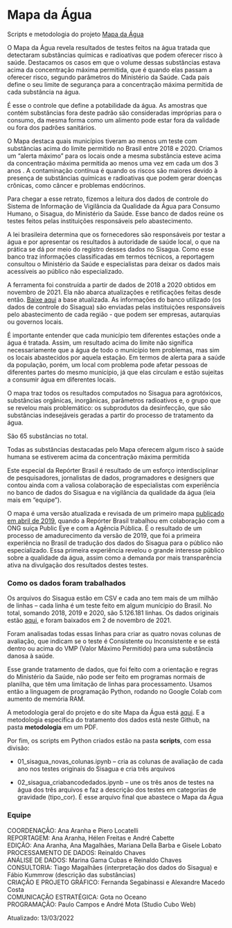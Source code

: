 # Mapa da Água
Scripts e metodologia do projeto [Mapa da Água](https://mapadaagua.reporterbrasil.org.br/)

O Mapa da Água revela resultados de testes feitos na água tratada que detectaram substâncias químicas e radioativas que podem oferecer risco à saúde. Destacamos os casos em que o volume dessas substâncias estava acima da concentração máxima permitida, que é quando elas passam a oferecer risco, segundo parâmetros do Ministério da Saúde. Cada país define o seu limite de segurança para a concentração máxima permitida de cada substância na água.

É esse o controle que define a potabilidade da água. As amostras que contém substâncias fora deste padrão são consideradas impróprias para o consumo, da mesma forma como um alimento pode estar fora da validade ou fora dos padrões sanitários.

O Mapa destaca quais municípios tiveram ao menos um teste com substâncias acima do limite permitido no Brasil entre 2018 e 2020. Criamos um “alerta máximo” para os locais onde a mesma substância esteve acima da concentração máxima permitida ao menos uma vez em cada um dos 3 anos . A contaminação contínua é quando os riscos são maiores devido à presença de substâncias químicas e radioativas que podem gerar doenças crônicas, como câncer e problemas endócrinos.

Para chegar a esse retrato, fizemos a leitura dos dados de controle do Sistema de Informação de Vigilância da Qualidade da Água para Consumo Humano, o Sisagua, do Ministério da Saúde. Esse banco de dados reúne os testes feitos pelas instituições responsáveis pelo abastecimento.

A lei brasileira determina que os fornecedores são responsáveis por testar a água e por apresentar os resultados à autoridade de saúde local, o que na prática se dá por meio do registro desses dados no Sisagua. Como esse banco traz informações classificadas em termos técnicos, a reportagem consultou o Ministério da Saúde e especialistas para deixar os dados mais acessíveis ao público não especializado.

A ferramenta foi construída a partir de dados de 2018 a 2020 obtidos em novembro de 2021. Ela não abarca atualizações e retificações feitas desde então. [Baixe aqui](https://dados.gov.br/dados/conjuntos-dados/sisagua---controle-semestral) a base atualizada. As informações do banco utilizado (os dados de controle do Sisagua) são enviadas pelas instituições responsáveis pelo abastecimento de cada região - que podem ser empresas, autarquias ou governos locais.

É importante entender que cada município tem diferentes estações onde a água é tratada. Assim, um resultado acima do limite não significa necessariamente que a água de todo o município tem problemas, mas sim os locais abastecidos por aquela estação. Em termos de alerta para a saúde da população, porém, um local com problema pode afetar pessoas de diferentes partes do mesmo município, já que elas circulam e estão sujeitas a consumir água em diferentes locais.

O mapa traz todos os resultados computados no Sisagua para agrotóxicos, substâncias orgânicas, inorgânicas, parâmetros radioativos e, o grupo que se revelou mais problemático: os subprodutos da desinfecção, que são substâncias indesejáveis geradas a partir do processo de tratamento da água.

São 65 substâncias no total.

Todas as substâncias destacadas pelo Mapa oferecem algum risco à saúde humana se estiverem acima da concentração máxima permitida

Este especial da Repórter Brasil é resultado de um esforço interdisciplinar de pesquisadores, jornalistas de dados, programadores e designers que contou ainda com a valiosa colaboração de especialistas com experiência no banco de dados do Sisagua e na vigilância da qualidade da água (leia mais em “equipe”).

O mapa é uma versão atualizada e revisada de um primeiro mapa [publicado em abril de 2019](https://portrasdoalimento.info/agrotoxico-na-agua/#), quando a Repórter Brasil trabalhou em colaboração com a ONG suíça Public Eye e com a Agência Pública. É o resultado de um processo de amadurecimento da versão de 2019, que foi a primeira experiência no Brasil de tradução dos dados do Sisagua para o público não especializado. Essa primeira experiência revelou o grande interesse público sobre a qualidade da água, assim como a demanda por mais transparência ativa na divulgação dos resultados destes testes.

### Como os dados foram trabalhados
Os arquivos do Sisagua estão em CSV e cada ano tem mais de um milhão de linhas – cada linha é um teste feito em algum munícipio do Brasil. No total, somando 2018, 2019 e 2020, são 5.126.181 linhas. Os dados originais estão [aqui](https://drive.google.com/drive/folders/1_s52ZWGvoXFz4CjRnRnFccMNVF8keEKc?usp=sharing), e foram baixados em 2 de novembro de 2021.

Foram analisadas todas essas linhas para criar as quatro novas colunas de avaliação, que indicam se o teste é Consistente ou Inconsistente e se está dentro ou acima do VMP (Valor Máximo Permitido) para uma substância danosa à saúde.

Esse grande tratamento de dados, que foi feito com a orientação e regras do Ministério da Saúde, não pode ser feito em programas normais de planilha, que têm uma limitação de linhas para processamento. Usamos então a linguagem de programação Python, rodando no Google Colab com aumento de memória RAM.

A metodologia geral do projeto e do site Mapa da Água está [aqui](https://mapadaagua.reporterbrasil.org.br/metodologia). E a metodologia específica do tratamento dos dados está neste Github, na pasta **metodologia** em um PDF. 

Por fim, os scripts em Python criados estão na pasta **scripts**, com essa divisão:

- 01_sisagua_novas_colunas.ipynb – cria as colunas de avaliação de cada ano nos testes originais do Sisagua e cria três arquivos

- 02_sisagua_criabancodedados.ipynb – une os três anos de testes na água dos três arquivos e faz a descrição dos testes em categorias de gravidade (tipo_cor). É esse arquivo final que abastece o Mapa da Água

### Equipe
COORDENAÇÃO: Ana Aranha e Piero Locatelli<br>
REPORTAGEM: Ana Aranha, Hélen Freitas e André Cabette<br>
EDIÇÃO: Ana Aranha, Ana Magalhães, Mariana Della Barba e Gisele Lobato<br>
PROCESSAMENTO DE DADOS: Reinaldo Chaves<br>
ANÁLISE DE DADOS: Marina Gama Cubas e Reinaldo Chaves<br>
CONSULTORIA: Tiago Magalhães (interpretação dos dados do Sisagua) e Fábio Kummrow (descrição das substâncias)<br>
CRIAÇÃO E PROJETO GRÁFICO: Fernanda Segabinassi e Alexandre Macedo Costa<br>
COMUNICAÇÃO ESTRATÉGICA: Gota no Oceano<br>
PROGRAMAÇÃO: Paulo Campos e André Mota (Studio Cubo Web)

Atualizado: 13/03/2022
